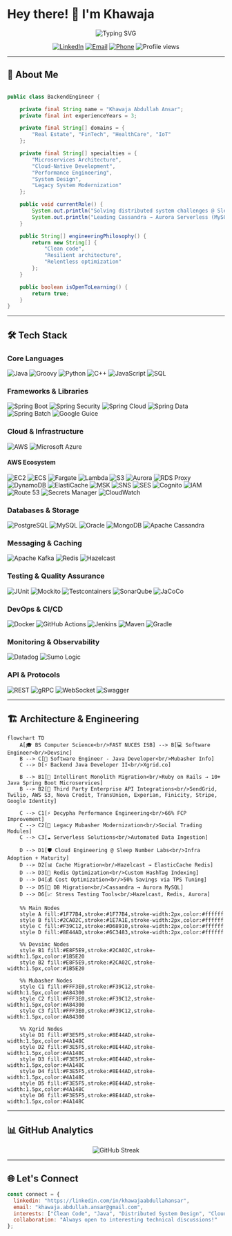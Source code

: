 # Hey there! 👋 I'm Khawaja

<div align="center">
  <img src="https://readme-typing-svg.herokuapp.com?font=Fira+Code&size=30&duration=3000&pause=1000&color=00D4FF&center=true&vCenter=true&width=600&lines=Software+Engineer;Backend+Engineer;Cloud+Engineer;Cloud+Native+Developer;Java+Developer" alt="Typing SVG" />
</div>

<div align="center">
  
[![LinkedIn](https://img.shields.io/badge/LinkedIn-0077B5?style=for-the-badge&logo=linkedin&logoColor=white)](https://linkedin.com/in/khawajaabdullahansar)
[![Email](https://img.shields.io/badge/Email-D14836?style=for-the-badge&logo=gmail&logoColor=white)](mailto:khawaja.abdullah.ansar@gmail.com)
[![Phone](https://img.shields.io/badge/Phone-25D366?style=for-the-badge&logo=whatsapp&logoColor=white)](tel:+923175802542)
<img src="https://komarev.com/ghpvc/?username=khawaja-abdullah&color=blueviolet&style=for-the-badge" alt="Profile views"/>

</div>

---

## 🚀 About Me

```java

public class BackendEngineer {

    private final String name = "Khawaja Abdullah Ansar";
    private final int experienceYears = 3;

    private final String[] domains = {
        "Real Estate", "FinTech", "HealthCare", "IoT"
    };

    private final String[] specialties = {
        "Microservices Architecture",
        "Cloud-Native Development",
        "Performance Engineering",
        "System Design",
        "Legacy System Modernization"
    };

    public void currentRole() {
        System.out.println("Solving distributed system challenges @ Sleep Number Labs");
        System.out.println("Leading Cassandra → Aurora Serverless (MySQL) migration");
    }

    public String[] engineeringPhilosophy() {
        return new String[] {
            "Clean code",
            "Resilient architecture",
            "Relentless optimization"
        };
    }

    public boolean isOpenToLearning() {
        return true;
    }
}

```

---

## 🛠️ Tech Stack

### **Core Languages**
![Java](https://img.shields.io/badge/Java-ED8B00?style=for-the-badge&logo=openjdk&logoColor=white)
![Groovy](https://img.shields.io/badge/Groovy-4298B8?style=for-the-badge&logo=apache-groovy&logoColor=white)
![Python](https://img.shields.io/badge/Python-3776AB?style=for-the-badge&logo=python&logoColor=white)
![C++](https://img.shields.io/badge/C%2B%2B-00599C?style=for-the-badge&logo=c%2B%2B&logoColor=white)
![JavaScript](https://img.shields.io/badge/JavaScript-F7DF1E?style=for-the-badge&logo=javascript&logoColor=black)
![SQL](https://img.shields.io/badge/SQL-4479A1?style=for-the-badge&logo=mysql&logoColor=white)

### **Frameworks & Libraries**
![Spring Boot](https://img.shields.io/badge/Spring_Boot-6DB33F?style=for-the-badge&logo=spring-boot&logoColor=white)
![Spring Security](https://img.shields.io/badge/Spring_Security-6DB33F?style=for-the-badge&logo=spring-security&logoColor=white)
![Spring Cloud](https://img.shields.io/badge/Spring_Cloud-6DB33F?style=for-the-badge&logo=spring&logoColor=white)
![Spring Data](https://img.shields.io/badge/Spring_Data-6DB33F?style=for-the-badge&logo=spring&logoColor=white)
![Spring Batch](https://img.shields.io/badge/Spring_Batch-6DB33F?style=for-the-badge&logo=spring&logoColor=white)
![Google Guice](https://img.shields.io/badge/Google_Guice-4285F4?style=for-the-badge&logo=google&logoColor=white)

### **Cloud & Infrastructure**
![AWS](https://img.shields.io/badge/Amazon_AWS-232F3E?style=for-the-badge&logo=amazon-aws&logoColor=white)
![Microsoft Azure](https://img.shields.io/badge/Microsoft_Azure-0078D4?style=for-the-badge&logo=microsoft-azure&logoColor=white)

#### **AWS Ecosystem**
![EC2](https://img.shields.io/badge/EC2-FF9900?style=for-the-badge&logo=amazon-ec2&logoColor=white)
![ECS](https://img.shields.io/badge/ECS-FF9900?style=for-the-badge&logo=amazon-ecs&logoColor=white)
![Fargate](https://img.shields.io/badge/Fargate-FF9900?style=for-the-badge&logo=aws-fargate&logoColor=white)
![Lambda](https://img.shields.io/badge/Lambda-FF9900?style=for-the-badge&logo=aws-lambda&logoColor=white)
![S3](https://img.shields.io/badge/S3-569A31?style=for-the-badge&logo=amazon-s3&logoColor=white)
![Aurora](https://img.shields.io/badge/Aurora-527FFF?style=for-the-badge&logo=amazon-aurora&logoColor=white)
![RDS Proxy](https://img.shields.io/badge/RDS%20Proxy-527FFF?style=for-the-badge&logo=amazon-rds&logoColor=white)
![DynamoDB](https://img.shields.io/badge/DynamoDB-4053D6?style=for-the-badge&logo=amazon-dynamodb&logoColor=white)
![ElastiCache](https://img.shields.io/badge/ElastiCache-C925D1?style=for-the-badge&logo=amazon-elasticache&logoColor=white)
![MSK](https://img.shields.io/badge/MSK-FF9900?style=for-the-badge&logo=apache-kafka&logoColor=white)
![SNS](https://img.shields.io/badge/SNS-FF9900?style=for-the-badge&logo=amazon-sns&logoColor=white)
![SES](https://img.shields.io/badge/SES-FF9900?style=for-the-badge&logo=amazon-ses&logoColor=white)
![Cognito](https://img.shields.io/badge/Cognito-FF9900?style=for-the-badge&logo=amazon-cognito&logoColor=white)
![IAM](https://img.shields.io/badge/IAM-232F3E?style=for-the-badge&logo=amazon-aws&logoColor=white)
![Route 53](https://img.shields.io/badge/Route%2053-2554C7?style=for-the-badge&logo=awslambda&logoColor=white)
![Secrets Manager](https://img.shields.io/badge/Secrets%20Manager-5A3FC0?style=for-the-badge&logo=amazon-aws&logoColor=white)
![CloudWatch](https://img.shields.io/badge/CloudWatch-FF4F8B?style=for-the-badge&logo=amazon-cloudwatch&logoColor=white)

### **Databases & Storage**
![PostgreSQL](https://img.shields.io/badge/PostgreSQL-336791?style=for-the-badge&logo=postgresql&logoColor=white)
![MySQL](https://img.shields.io/badge/MySQL-4479A1?style=for-the-badge&logo=mysql&logoColor=white)
![Oracle](https://img.shields.io/badge/Oracle-F80000?style=for-the-badge&logo=oracle&logoColor=white)
![MongoDB](https://img.shields.io/badge/MongoDB-47A248?style=for-the-badge&logo=mongodb&logoColor=white)
![Apache Cassandra](https://img.shields.io/badge/Cassandra-1287B1?style=for-the-badge&logo=apache-cassandra&logoColor=white)

### **Messaging & Caching**
![Apache Kafka](https://img.shields.io/badge/Apache_Kafka-231F20?style=for-the-badge&logo=apache-kafka&logoColor=white)
![Redis](https://img.shields.io/badge/Redis-DC382D?style=for-the-badge&logo=redis&logoColor=white)
![Hazelcast](https://img.shields.io/badge/Hazelcast-FF6900?style=for-the-badge&logo=hazelcast&logoColor=white)

### **Testing & Quality Assurance**
![JUnit](https://img.shields.io/badge/JUnit-25A162?style=for-the-badge&logo=junit5&logoColor=white)
![Mockito](https://img.shields.io/badge/Mockito-78C257?style=for-the-badge&logo=mockito&logoColor=white)
![Testcontainers](https://img.shields.io/badge/Testcontainers-2496ED?style=for-the-badge&logo=testcontainers&logoColor=white)
![SonarQube](https://img.shields.io/badge/SonarQube-4E9BCD?style=for-the-badge&logo=sonarqube&logoColor=white)
![JaCoCo](https://img.shields.io/badge/JaCoCo-D22128?style=for-the-badge&logo=jacoco&logoColor=white)

### **DevOps & CI/CD**
![Docker](https://img.shields.io/badge/Docker-2496ED?style=for-the-badge&logo=docker&logoColor=white)
![GitHub Actions](https://img.shields.io/badge/GitHub_Actions-2088FF?style=for-the-badge&logo=github-actions&logoColor=white)
![Jenkins](https://img.shields.io/badge/Jenkins-D24939?style=for-the-badge&logo=jenkins&logoColor=white)
![Maven](https://img.shields.io/badge/Maven-C71A36?style=for-the-badge&logo=apache-maven&logoColor=white)
![Gradle](https://img.shields.io/badge/Gradle-02303A?style=for-the-badge&logo=gradle&logoColor=white)

### **Monitoring & Observability**
![Datadog](https://img.shields.io/badge/Datadog-632CA6?style=for-the-badge&logo=datadog&logoColor=white)
![Sumo Logic](https://img.shields.io/badge/Sumo_Logic-000099?style=for-the-badge&logo=sumologic&logoColor=white)

### **API & Protocols**
![REST](https://img.shields.io/badge/REST-02569B?style=for-the-badge&logo=rest&logoColor=white)
![gRPC](https://img.shields.io/badge/gRPC-4285F4?style=for-the-badge&logo=grpc&logoColor=white)
![WebSocket](https://img.shields.io/badge/WebSocket-010101?style=for-the-badge&logo=websocket&logoColor=white)
![Swagger](https://img.shields.io/badge/Swagger-85EA2D?style=for-the-badge&logo=swagger&logoColor=black)

---

## 🏗️ Architecture & Engineering

```mermaid
flowchart TD
    A[🎓 BS Computer Science<br/>FAST NUCES ISB] --> B[💻 Software Engineer<br/>Devsinc]
    B --> C[🚀 Software Engineer - Java Developer<br/>Mubasher Info]
    C --> D[⚡ Backend Java Developer II<br/>Xgrid.co]
    
    B --> B1[🔄 Intellirent Monolith Migration<br/>Ruby on Rails → 10+ Java Spring Boot Microservices]
    B --> B2[🔗 Third Party Enterprise API Integrations<br/>SendGrid, Twilio, AWS S3, Nova Credit, TransUnion, Experian, Finicity, Stripe, Google Identity]
    
    C --> C1[⚡ Decypha Performance Engineering<br/>66% FCP Improvement]
    C --> C2[🔧 Legacy Mubasher Modernization<br/>Social Trading Modules]
    C --> C3[☁️ Serverless Solutions<br/>Automated Data Ingestion]
    
    D --> D1[🛡️ Cloud Engineering @ Sleep Number Labs<br/>Infra Adoption + Maturity]
    D --> D2[📊 Cache Migration<br/>Hazelcast → ElasticCache Redis]
    D --> D3[🚀 Redis Optimization<br/>Custom HashTag Indexing]
    D --> D4[💰 Cost Optimization<br/>50% Savings via TPS Tuning]
    D --> D5[🔄 DB Migration<br/>Cassandra → Aurora MySQL]
    D --> D6[📈 Stress Testing Tools<br/>Hazelcast, Redis, Aurora]

    %% Main Nodes
    style A fill:#1F77B4,stroke:#1F77B4,stroke-width:2px,color:#ffffff
    style B fill:#2CA02C,stroke:#1E7A1E,stroke-width:2px,color:#ffffff
    style C fill:#F39C12,stroke:#D68910,stroke-width:2px,color:#ffffff
    style D fill:#8E44AD,stroke:#6C3483,stroke-width:2px,color:#ffffff

    %% Devsinc Nodes
    style B1 fill:#E8F5E9,stroke:#2CA02C,stroke-width:1.5px,color:#1B5E20
    style B2 fill:#E8F5E9,stroke:#2CA02C,stroke-width:1.5px,color:#1B5E20

    %% Mubasher Nodes
    style C1 fill:#FFF3E0,stroke:#F39C12,stroke-width:1.5px,color:#A84300
    style C2 fill:#FFF3E0,stroke:#F39C12,stroke-width:1.5px,color:#A84300
    style C3 fill:#FFF3E0,stroke:#F39C12,stroke-width:1.5px,color:#A84300

    %% Xgrid Nodes
    style D1 fill:#F3E5F5,stroke:#8E44AD,stroke-width:1.5px,color:#4A148C
    style D2 fill:#F3E5F5,stroke:#8E44AD,stroke-width:1.5px,color:#4A148C
    style D3 fill:#F3E5F5,stroke:#8E44AD,stroke-width:1.5px,color:#4A148C
    style D4 fill:#F3E5F5,stroke:#8E44AD,stroke-width:1.5px,color:#4A148C
    style D5 fill:#F3E5F5,stroke:#8E44AD,stroke-width:1.5px,color:#4A148C
    style D6 fill:#F3E5F5,stroke:#8E44AD,stroke-width:1.5px,color:#4A148C
```

---

## 📊 GitHub Analytics

<div align="center">
  <img src="https://github-readme-streak-stats.herokuapp.com/?user=khawaja-abdullah&theme=tokyonight" alt="GitHub Streak"/>
</div>

---

## 🌐 Let's Connect

```javascript
const connect = {
  linkedin: "https://linkedin.com/in/khawajaabdullahansar",
  email: "khawaja.abdullah.ansar@gmail.com",
  interests: ["Clean Code", "Java", "Distributed System Design", "Cloud Architecture"],
  collaboration: "Always open to interesting technical discussions!"
};
```

</div>
